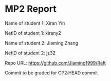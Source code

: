 # MP2 Report

Name of student 1: Xiran Yin

NetID of student 1: xirany2

Name of student 2: Jiaming Zhang

NetID of student 2: jz32

Repo URL: https://github.com/Jiaming1999/Raft

Commit to be graded for CP2:HEAD commit
